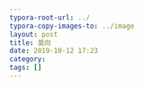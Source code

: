 ```yaml
---
typora-root-url: ../
typora-copy-images-to: ../image
layout: post
title: 莫向
date: 2019-10-12 17:23
category: 
tags: []
---
```


